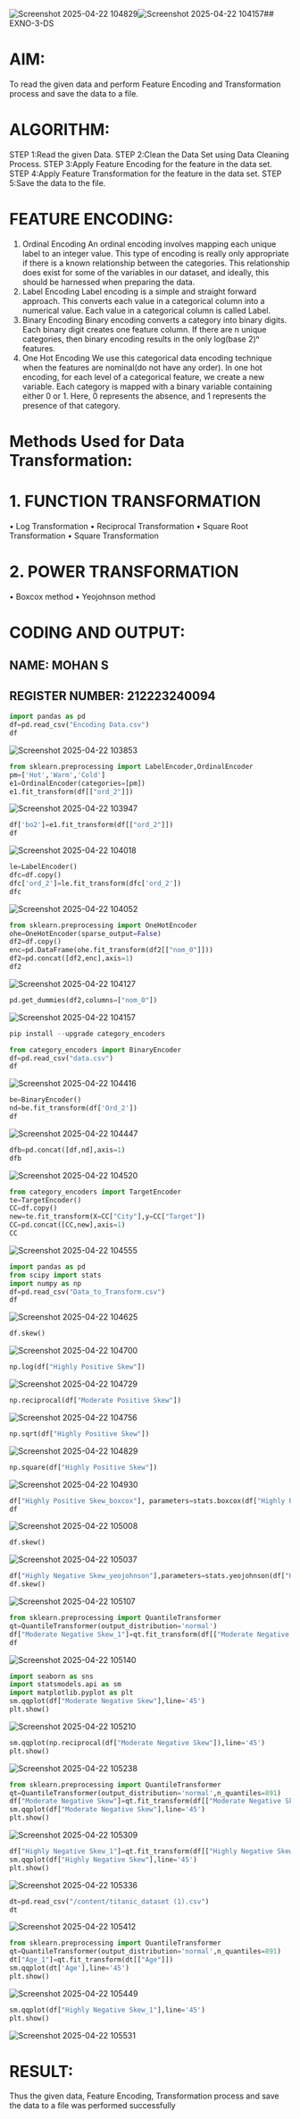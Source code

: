 ![Screenshot 2025-04-22 104829](https://github.com/user-attachments/assets/f0247eb6-d973-407d-bd64-e4148d2d488a)![Screenshot 2025-04-22 104157](https://github.com/user-attachments/assets/fd425611-be7d-461b-a970-7fe9cc749d32)## EXNO-3-DS

# AIM:
To read the given data and perform Feature Encoding and Transformation process and save the data to a file.

# ALGORITHM:
STEP 1:Read the given Data.
STEP 2:Clean the Data Set using Data Cleaning Process.
STEP 3:Apply Feature Encoding for the feature in the data set.
STEP 4:Apply Feature Transformation for the feature in the data set.
STEP 5:Save the data to the file.

# FEATURE ENCODING:
1. Ordinal Encoding
An ordinal encoding involves mapping each unique label to an integer value. This type of encoding is really only appropriate if there is a known relationship between the categories. This relationship does exist for some of the variables in our dataset, and ideally, this should be harnessed when preparing the data.
2. Label Encoding
Label encoding is a simple and straight forward approach. This converts each value in a categorical column into a numerical value. Each value in a categorical column is called Label.
3. Binary Encoding
Binary encoding converts a category into binary digits. Each binary digit creates one feature column. If there are n unique categories, then binary encoding results in the only log(base 2)ⁿ features.
4. One Hot Encoding
We use this categorical data encoding technique when the features are nominal(do not have any order). In one hot encoding, for each level of a categorical feature, we create a new variable. Each category is mapped with a binary variable containing either 0 or 1. Here, 0 represents the absence, and 1 represents the presence of that category.

# Methods Used for Data Transformation:
  # 1. FUNCTION TRANSFORMATION
• Log Transformation
• Reciprocal Transformation
• Square Root Transformation
• Square Transformation
  # 2. POWER TRANSFORMATION
• Boxcox method
• Yeojohnson method

# CODING AND OUTPUT:

## NAME: MOHAN S
## REGISTER NUMBER: 212223240094

```python
import pandas as pd
df=pd.read_csv("Encoding Data.csv")
df
```
![Screenshot 2025-04-22 103853](https://github.com/user-attachments/assets/042632d1-d875-4082-834d-d906b81830ae)

```python
from sklearn.preprocessing import LabelEncoder,OrdinalEncoder
pm=['Hot','Warm','Cold']
e1=OrdinalEncoder(categories=[pm])
e1.fit_transform(df[["ord_2"]])
```
![Screenshot 2025-04-22 103947](https://github.com/user-attachments/assets/423811cf-6483-40d9-8cf6-1306e7217f74)

```python
df['bo2']=e1.fit_transform(df[["ord_2"]])
df
```
![Screenshot 2025-04-22 104018](https://github.com/user-attachments/assets/6b96b51b-ce6b-4bac-8267-7a598f9003c7)

```python
le=LabelEncoder()
dfc=df.copy()
dfc['ord_2']=le.fit_transform(dfc['ord_2'])
dfc
```
![Screenshot 2025-04-22 104052](https://github.com/user-attachments/assets/231693cc-7f31-4414-99d1-37ecee744bc3)

```python
from sklearn.preprocessing import OneHotEncoder
ohe=OneHotEncoder(sparse_output=False)
df2=df.copy()
enc=pd.DataFrame(ohe.fit_transform(df2[["nom_0"]]))
df2=pd.concat([df2,enc],axis=1)
df2
```
![Screenshot 2025-04-22 104127](https://github.com/user-attachments/assets/e86977ed-1e98-4c29-9e63-54c885d2aefe)

```python
pd.get_dummies(df2,columns=["nom_0"])
```
![Screenshot 2025-04-22 104157](https://github.com/user-attachments/assets/dab272e6-d06a-4568-b79a-1ef4dacb9f71)


```python
pip install --upgrade category_encoders
```

```python
from category_encoders import BinaryEncoder
df=pd.read_csv("data.csv")
df
```
![Screenshot 2025-04-22 104416](https://github.com/user-attachments/assets/a27a42e0-e9d6-4f60-b222-c6923a833de9)

```python
be=BinaryEncoder()
nd=be.fit_transform(df['Ord_2'])
df
```
![Screenshot 2025-04-22 104447](https://github.com/user-attachments/assets/3825ec89-f1fc-47a2-ae60-d623899a35b3)

```python
dfb=pd.concat([df,nd],axis=1)
dfb
```
![Screenshot 2025-04-22 104520](https://github.com/user-attachments/assets/adae2e58-3c09-4f55-be76-9c99ca1ba9cc)

```python
from category_encoders import TargetEncoder
te=TargetEncoder()
CC=df.copy()
new=te.fit_transform(X=CC["City"],y=CC["Target"])
CC=pd.concat([CC,new],axis=1)
CC
```
![Screenshot 2025-04-22 104555](https://github.com/user-attachments/assets/1c6e56e6-a07c-483c-b0d6-7a5459a0b3d2)

```python
import pandas as pd
from scipy import stats
import numpy as np
df=pd.read_csv("Data_to_Transform.csv")
df
```
![Screenshot 2025-04-22 104625](https://github.com/user-attachments/assets/943c614d-c8de-4ccb-a515-d921498a8d28)

```python
df.skew()
```
![Screenshot 2025-04-22 104700](https://github.com/user-attachments/assets/404c8d11-e29d-4a9c-8888-f176b50c5f51)

```python
np.log(df["Highly Positive Skew"])
```
![Screenshot 2025-04-22 104729](https://github.com/user-attachments/assets/038c362b-c56e-46f8-8ad1-fb7c6f5a92bf)

```python
np.reciprocal(df["Moderate Positive Skew"])
```
![Screenshot 2025-04-22 104756](https://github.com/user-attachments/assets/5815950c-0bf3-43ca-b4c1-d998a3cbb170)

```python
np.sqrt(df["Highly Positive Skew"])
```
![Screenshot 2025-04-22 104829](https://github.com/user-attachments/assets/25c7d9f2-80b2-46be-a970-671d3ca39d25)


```python
np.square(df["Highly Positive Skew"])
```
![Screenshot 2025-04-22 104930](https://github.com/user-attachments/assets/da5a1079-3287-4e6d-b462-6ce33cea9211)

```python
df["Highly Positive Skew_boxcox"], parameters=stats.boxcox(df["Highly Positive Skew"])
df
```
![Screenshot 2025-04-22 105008](https://github.com/user-attachments/assets/b973fb32-bad3-488b-9f98-3a6eb631f8c0)

```python
df.skew()
```
![Screenshot 2025-04-22 105037](https://github.com/user-attachments/assets/691eef13-8b63-4c06-ab57-e9981df7fcee)

```python
df["Highly Negative Skew_yeojohnson"],parameters=stats.yeojohnson(df["Highly Negative Skew"])
df.skew()
```
![Screenshot 2025-04-22 105107](https://github.com/user-attachments/assets/a106a127-3552-4478-85ff-4bff313c473f)

```python
from sklearn.preprocessing import QuantileTransformer
qt=QuantileTransformer(output_distribution='normal')
df["Moderate Negative Skew_1"]=qt.fit_transform(df[["Moderate Negative Skew"]])
df
```
![Screenshot 2025-04-22 105140](https://github.com/user-attachments/assets/8e40f7b2-59b3-4399-8cfc-64d47c3290d1)

```python
import seaborn as sns
import statsmodels.api as sm
import matplotlib.pyplot as plt
sm.qqplot(df["Moderate Negative Skew"],line='45')
plt.show()
```
![Screenshot 2025-04-22 105210](https://github.com/user-attachments/assets/86e63c1d-a097-4010-84eb-7a0b5b6e53d6)

```python
sm.qqplot(np.reciprocal(df["Moderate Negative Skew"]),line='45')
plt.show()
```
![Screenshot 2025-04-22 105238](https://github.com/user-attachments/assets/8a649c41-abfe-4504-9ce8-bb1b1d4e5324)

```python
from sklearn.preprocessing import QuantileTransformer
qt=QuantileTransformer(output_distribution='normal',n_quantiles=891)
df["Moderate Negative Skew"]=qt.fit_transform(df[["Moderate Negative Skew"]])
sm.qqplot(df["Moderate Negative Skew"],line='45')
plt.show()
```
![Screenshot 2025-04-22 105309](https://github.com/user-attachments/assets/1f57c227-eb5d-40dd-a93f-8b63facebb68)

```python
df["Highly Negative Skew_1"]=qt.fit_transform(df[["Highly Negative Skew"]])
sm.qqplot(df["Highly Negative Skew"],line='45')
plt.show()
```
![Screenshot 2025-04-22 105336](https://github.com/user-attachments/assets/107b87e4-7413-4de7-9481-132c3d49ce87)

```python
dt=pd.read_csv("/content/titanic_dataset (1).csv")
dt
```
![Screenshot 2025-04-22 105412](https://github.com/user-attachments/assets/214c375a-4b47-40e9-8102-2fcfcae09974)

```python
from sklearn.preprocessing import QuantileTransformer
qt=QuantileTransformer(output_distribution='normal',n_quantiles=891)
dt["Age_1"]=qt.fit_transform(dt[["Age"]])
sm.qqplot(dt['Age'],line='45')
plt.show()
```
![Screenshot 2025-04-22 105449](https://github.com/user-attachments/assets/81b8452f-a020-4e73-a137-93528880cde6)

```python
sm.qqplot(df["Highly Negative Skew_1"],line='45')
plt.show()
```
![Screenshot 2025-04-22 105531](https://github.com/user-attachments/assets/ce862f54-9338-49f5-bcab-26adbb3723e2)

# RESULT:
Thus the given data, Feature Encoding, Transformation process and save the data to a file
was performed successfully

       
